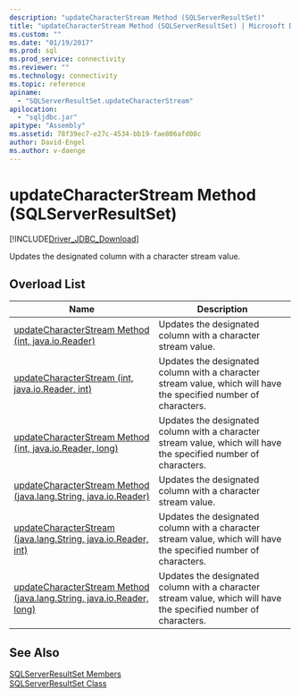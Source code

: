 ```yaml
---
description: "updateCharacterStream Method (SQLServerResultSet)"
title: "updateCharacterStream Method (SQLServerResultSet) | Microsoft Docs"
ms.custom: ""
ms.date: "01/19/2017"
ms.prod: sql
ms.prod_service: connectivity
ms.reviewer: ""
ms.technology: connectivity
ms.topic: reference
apiname: 
  - "SQLServerResultSet.updateCharacterStream"
apilocation: 
  - "sqljdbc.jar"
apitype: "Assembly"
ms.assetid: 78f39ec7-e27c-4534-bb19-fae806afd08c
author: David-Engel
ms.author: v-daenge
---
```

# updateCharacterStream Method (SQLServerResultSet)
[!INCLUDE[Driver_JDBC_Download](../../../includes/driver_jdbc_download.md)]

  Updates the designated column with a character stream value.  
  
## Overload List  
  
|Name|Description|  
|----------|-----------------|  
|[updateCharacterStream Method &#40;int, java.io.Reader&#41;](../../../connect/jdbc/reference/updatecharacterstream-method-int-java-io-reader.md)|Updates the designated column with a character stream value.|  
|[updateCharacterStream (int, java.io.Reader, int)](../../../connect/jdbc/reference/updatecharacterstream-method-int-java-io-reader-int.md)|Updates the designated column with a character stream value, which will have the specified number of characters.|  
|[updateCharacterStream Method &#40;int, java.io.Reader, long&#41;](../../../connect/jdbc/reference/updatecharacterstream-method-int-java-io-reader-long.md)|Updates the designated column with a character stream value, which will have the specified number of characters.|  
|[updateCharacterStream Method &#40;java.lang.String, java.io.Reader&#41;](../../../connect/jdbc/reference/updatecharacterstream-method-java-lang-string-java-io-reader.md)|Updates the designated column with a character stream value.|  
|[updateCharacterStream (java.lang.String, java.io.Reader, int)](../../../connect/jdbc/reference/updatecharacterstream-method-java-lang-string-java-io-reader-int.md)|Updates the designated column with a character stream value, which will have the specified number of characters.|  
|[updateCharacterStream Method &#40;java.lang.String, java.io.Reader, long&#41;](../../../connect/jdbc/reference/updatecharacterstream-method-java-lang-string-java-io-reader-long.md)|Updates the designated column with a character stream value, which will have the specified number of characters.|  
  
## See Also  
 [SQLServerResultSet Members](../../../connect/jdbc/reference/sqlserverresultset-members.md)   
 [SQLServerResultSet Class](../../../connect/jdbc/reference/sqlserverresultset-class.md)  
  
  
